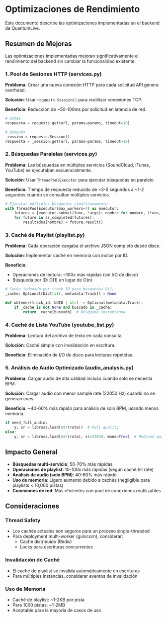 # Optimizaciones de Rendimiento

Este documento describe las optimizaciones implementadas en el backend de QuantumLive.

## Resumen de Mejoras

Las optimizaciones implementadas mejoran significativamente el rendimiento del backend sin cambiar la funcionalidad existente.

### 1. Pool de Sesiones HTTP (services.py)

**Problema**: Crear una nueva conexión HTTP para cada solicitud API genera overhead.

**Solución**: Usar `requests.Session()` para reutilizar conexiones TCP.

**Beneficio**: Reducción de ~50-100ms por solicitud en latencia de red.

```python
# Antes
respuesta = requests.get(url, params=params, timeout=10)

# Después
_session = requests.Session()
respuesta = _session.get(url, params=params, timeout=10)
```

### 2. Búsquedas Paralelas (services.py)

**Problema**: Las búsquedas en múltiples servicios (SoundCloud, iTunes, YouTube) se ejecutaban secuencialmente.

**Solución**: Usar `ThreadPoolExecutor` para ejecutar búsquedas en paralelo.

**Beneficio**: Tiempo de respuesta reducido de ~3-5 segundos a ~1-2 segundos cuando se consultan múltiples servicios.

```python
# Ejecutar múltiples búsquedas simultáneamente
with ThreadPoolExecutor(max_workers=4) as executor:
    futures = {executor.submit(func, *args): nombre for nombre, (func, args) in tareas.items()}
    for future in as_completed(futures):
        resultados[nombre] = future.result()
```

### 3. Caché de Playlist (playlist.py)

**Problema**: Cada operación cargaba el archivo JSON completo desde disco.

**Solución**: Implementar caché en memoria con índice por ID.

**Beneficio**: 
- Operaciones de lectura: ~100x más rápidas (sin I/O de disco)
- Búsqueda por ID: O(1) en lugar de O(n)

```python
# Cache indexado por track ID para búsquedas O(1)
_cache: Optional[Dict[str, metadata.Track]] = None

def obtener(track_id: UUID | str) -> Optional[metadata.Track]:
    if _cache is not None and buscado in _cache:
        return _cache[buscado]  # Búsqueda instantánea
```

### 4. Caché de Lista YouTube (youtube_list.py)

**Problema**: Lectura del archivo de texto en cada consulta.

**Solución**: Caché simple con invalidación en escritura.

**Beneficio**: Eliminación de I/O de disco para lecturas repetidas.

### 5. Análisis de Audio Optimizado (audio_analysis.py)

**Problema**: Cargar audio de alta calidad incluso cuando solo se necesita BPM.

**Solución**: Cargar audio con menor sample rate (22050 Hz) cuando no se generan cues.

**Beneficio**: ~40-60% más rápido para análisis de solo BPM, usando menos memoria.

```python
if need_full_audio:
    y, sr = librosa.load(str(ruta))  # Full quality
else:
    y, sr = librosa.load(str(ruta), sr=22050, mono=True)  # Reduced quality for BPM only
```

## Impacto General

- **Búsquedas multi-servicio**: 50-70% más rápidas
- **Operaciones de playlist**: 10-100x más rápidas (según caché hit rate)
- **Análisis de audio (solo BPM)**: 40-60% más rápido
- **Uso de memoria**: Ligero aumento debido a cachés (negligible para playlists < 10,000 pistas)
- **Conexiones de red**: Más eficientes con pool de conexiones reutilizables

## Consideraciones

### Thread Safety
- Los cachés actuales son seguros para un proceso single-threaded
- Para deployment multi-worker (gunicorn), considerar:
  - Cache distribuido (Redis)
  - Locks para escrituras concurrentes

### Invalidación de Caché
- El caché de playlist se invalida automáticamente en escrituras
- Para múltiples instancias, considerar eventos de invalidación

### Uso de Memoria
- Caché de playlist: ~1-2KB por pista
- Para 1000 pistas: ~1-2MB
- Aceptable para la mayoría de casos de uso
